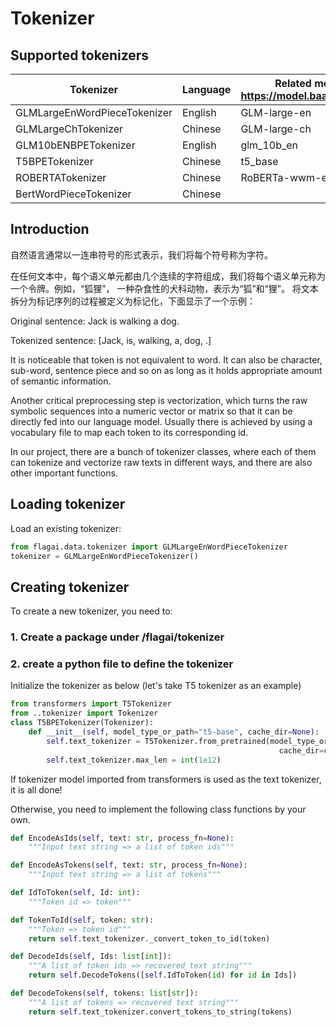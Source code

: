# Tokenizer

## Supported tokenizers
| Tokenizer                    | Language | Related model (see https://model.baai.ac.cn/models) |
|------------------------------|----------|-----------------------------------------------------|
| GLMLargeEnWordPieceTokenizer | English  | GLM-large-en                                        |
| GLMLargeChTokenizer          | Chinese  | GLM-large-ch                                        |
| GLM10bENBPETokenizer         | English  | glm_10b_en                                          |
| T5BPETokenizer               | Chinese  | t5_base                                             |
| ROBERTATokenizer             | Chinese  | RoBERTa-wwm-ext                                     |
| BertWordPieceTokenizer       | Chinese  |                                                     |

## Introduction

自然语言通常以一连串符号的形式表示，我们将每个符号称为字符。

在任何文本中，每个语义单元都由几个连续的字符组成，我们将每个语义单元称为一个令牌。例如，“狐狸”，
一种杂食性的犬科动物，表示为“狐”和“狸”。
将文本拆分为标记序列的过程被定义为标记化，下面显示了一个示例：


Original sentence:                   Jack is walking a dog.

Tokenized sentence:    [Jack,   is,   walking,   a,   dog,    .]

It is noticeable that token is not equivalent to word. It can also be character, sub-word, sentence piece and so on as long as it holds appropriate amount of semantic information.

Another critical preprocessing step is vectorization,  which turns the raw symbolic sequences into a numeric vector or matrix so that it can be directly fed into our language model. Usually there is achieved by using a vocabulary file to map each token to its corresponding id.

In our project, there are a bunch of tokenizer classes, where each of them can tokenize and vectorize raw texts in different ways, and there are also other important functions.

## Loading tokenizer
Load an existing tokenizer:
```python
from flagai.data.tokenizer import GLMLargeEnWordPieceTokenizer
tokenizer = GLMLargeEnWordPieceTokenizer()
```

## Creating tokenizer
To create a new tokenizer, you need to:
### 1. Create a package under /flagai/tokenizer

### 2. create a python file to define the tokenizer

Initialize the tokenizer as below (let's take T5 tokenizer as an example)

```python
from transformers import T5Tokenizer
from ..tokenizer import Tokenizer
class T5BPETokenizer(Tokenizer):
    def __init__(self, model_type_or_path="t5-base", cache_dir=None):
        self.text_tokenizer = T5Tokenizer.from_pretrained(model_type_or_path,
                                                            cache_dir=cache_dir)
        self.text_tokenizer.max_len = int(1e12)
```
If tokenizer model imported from transformers is used as the text tokenizer, it is all done!

Otherwise, you need to implement the following class functions by your own.


```python
def EncodeAsIds(self, text: str, process_fn=None):
    """Input text string => a list of token ids"""

def EncodeAsTokens(self, text: str, process_fn=None):
    """Input text string => a list of tokens"""

def IdToToken(self, Id: int):
    """Token id => token"""

def TokenToId(self, token: str):
    """Token => token id"""
    return self.text_tokenizer._convert_token_to_id(token)

def DecodeIds(self, Ids: list[int]):
    """A list of token ids => recovered text string"""
    return self.DecodeTokens([self.IdToToken(id) for id in Ids])

def DecodeTokens(self, tokens: list[str]):
    """A list of tokens => recovered text string"""
    return self.text_tokenizer.convert_tokens_to_string(tokens)
```